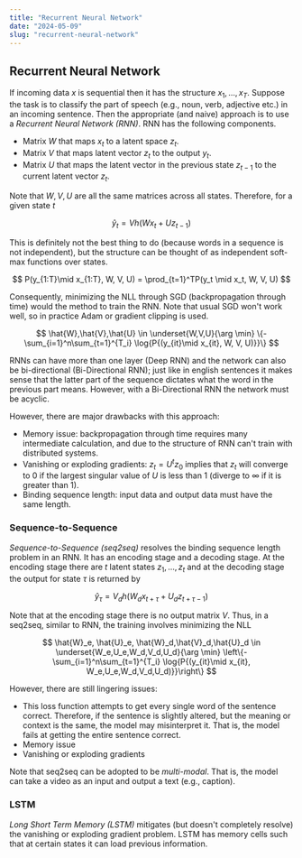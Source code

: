 ```yaml
---
title: "Recurrent Neural Network"
date: "2024-05-09"
slug: "recurrent-neural-network"
---
```


## Recurrent Neural Network

If incoming data $x$ is sequential then it has the structure $x_1, \dots , x_T$. Suppose the task is to classify the part of speech (e.g., noun, verb, adjective etc.) in an incoming sentence. Then the appropriate (and naive) approach is to use a *Recurrent Neural Network (RNN)*. RNN has the following components.

- Matrix $W$ that maps $x_t$ to a latent space $z_t$.
- Matrix $V$ that maps latent vector $z_t$ to the output $y_t$.
- Matrix $U$ that maps the latent vector in the previous state $z_{t-1}$ to the current latent vector $z_t$.

Note that $W,V,U$ are all the same matrices across all states. Therefore, for a given state $t$

$$
\hat{y}_t = Vh(Wx_t + Uz_{t-1})
$$

This is definitely not the best thing to do (because words in a sequence is not independent), but the structure can be thought of as independent soft-max functions over states. 

$$
P(y_{1:T}\mid x_{1:T}, W, V, U) = \prod_{t=1}^TP(y_t \mid x_t, W, V, U)
$$

Consequently, minimizing the NLL through SGD (backpropagation through time) would the method to train the RNN. Note that usual SGD won't work well, so in practice Adam or gradient clipping is used.

$$
\hat{W},\hat{V},\hat{U} \in \underset{W,V,U}{\arg \min} \{-\sum_{i=1}^n\sum_{t=1}^{T_i} \log{P{(y_{it}\mid x_{it}, W, V, U)}}\}
$$

 RNNs can have more than one layer (Deep RNN) and the network can also be bi-directional (Bi-Directional RNN); just like in english sentences it makes sense that the latter part of the sequence dictates what the word in the previous part means. However, with a Bi-Directional RNN the network must be acyclic.

However, there are major drawbacks with this approach:

- Memory issue: backpropagation through time requires many intermediate calculation, and due to the structure of RNN can't train with distributed systems.
- Vanishing or exploding gradients: $z_t = U^tz_0$ implies that $z_t$ will converge to $0$ if the largest singular value of $U$ is less than $1$ (diverge to $\infty$ if it is greater than $1$).
- Binding sequence length: input data and output data must have the same length.

### Sequence-to-Sequence

*Sequence-to-Sequence (seq2seq)* resolves the binding sequence length problem in an RNN. It has an encoding stage and a decoding stage. At the encoding stage there are $t$ latent states $z_1, \dots, z_t$ and at the decoding stage the output for state $\tau$ is returned by

$$
\hat{y}_\tau = V_dh(W_dx_{t+\tau} + U_dz_{t+\tau-1})
$$

Note that at the encoding stage there is no output matrix $V$. Thus, in a seq2seq, similar to RNN, the training involves minimizing the NLL

$$
\hat{W}_e, \hat{U}_e, \hat{W}_d,\hat{V}_d,\hat{U}_d \in \underset{W_e,U_e,W_d,V_d,U_d}{\arg \min} \left\{-\sum_{i=1}^n\sum_{t=1}^{T_i} \log{P{(y_{it}\mid x_{it}, W_e,U_e,W_d,V_d,U_d)}}\right\}
$$

However, there are still lingering issues:

- This loss function attempts to get every single word of the sentence correct. Therefore, if the sentence is slightly altered, but the meaning or context is the same, the model may misinterpret it. That is, the model fails at getting the entire sentence correct.
- Memory issue
- Vanishing or exploding gradients

Note that seq2seq can be adopted to be *multi-modal*. That is, the model can take a video as an input and output a text (e.g., caption).

### LSTM

*Long Short Term Memory (LSTM)* mitigates (but doesn't completely resolve) the vanishing or exploding gradient problem. LSTM has memory cells such that at certain states it can load previous information.